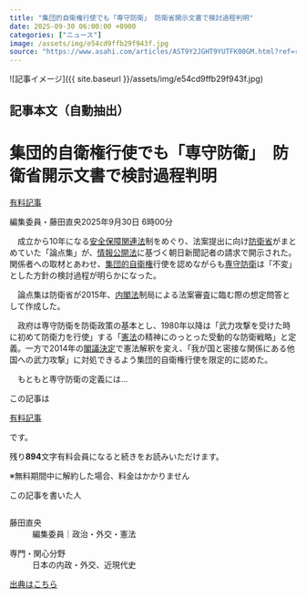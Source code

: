```yaml
---
title: "集団的自衛権行使でも「専守防衛」 防衛省開示文書で検討過程判明"
date: 2025-09-30 06:00:00 +0900
categories: ["ニュース"]
image: /assets/img/e54cd9ffb29f943f.jpg
source: "https://www.asahi.com/articles/AST9Y2JGHT9YUTFK00GM.html?ref=rss"
---
```


![記事イメージ]({{ site.baseurl }}/assets/img/e54cd9ffb29f943f.jpg)

## 記事本文（自動抽出）
<div><main role="main" id="main"><p></p><div class="y_Qv3"><h1>集団的自衛権行使でも「専守防衛」　防衛省開示文書で検討過程判明</h1><div class="mhPng"><p><span class="fNPYU Q_Shz"><a href="//www.asahi.com/news/gold.html?iref=com_gold">有料記事</a></span></p><span class="H8KYB">編集委員・藤田直央</span><span class="UDj4P"><time datetime="2025-09-29T21:00:00.000Z">2025年9月30日 6時00分</time></span></div></div><p id="gsm_above_SnsUtilityArea"></p><p x-component-name="CommentHeadline" x-component-data='{"commentCount":0,"commentators":[],"mode":"pc"}'></p><div class="nfyQp"><p>　成立から10年になる<a href="//www.asahi.com/topics/word/%E5%AE%89%E5%85%A8%E4%BF%9D%E9%9A%9C%E9%96%A2%E9%80%A3%E6%B3%95.html" title="安全保障関連法 のトピックスを開く" class="eWgMZ">安全保障関連法</a>制をめぐり、法案提出に向け<a href="//www.asahi.com/topics/word/%E9%98%B2%E8%A1%9B%E7%9C%81.html" title="防衛省 のトピックスを開く" class="eWgMZ">防衛省</a>がまとめていた「論点集」が、<a href="//www.asahi.com/topics/word/%E6%83%85%E5%A0%B1%E5%85%AC%E9%96%8B%E6%B3%95.html" title="情報公開法 のトピックスを開く" class="eWgMZ">情報公開法</a>に基づく朝日新聞記者の請求で開示された。関係者への取材とあわせ、<a href="//www.asahi.com/topics/word/%E9%9B%86%E5%9B%A3%E7%9A%84%E8%87%AA%E8%A1%9B%E6%A8%A9.html" title="集団的自衛権 のトピックスを開く" class="eWgMZ">集団的自衛権</a>行使を認めながらも<a href="//www.asahi.com/topics/word/%E5%B0%82%E5%AE%88%E9%98%B2%E8%A1%9B.html" title="専守防衛 のトピックスを開く" class="eWgMZ">専守防衛</a>は「不変」とした方針の検討過程が明らかになった。</p><p>　論点集は防衛省が2015年、<a href="//www.asahi.com/topics/word/%E5%86%85%E9%96%A3%E6%B3%95.html" title="内閣法 のトピックスを開く" class="eWgMZ">内閣法</a>制局による法案審査に臨む際の想定問答として作成した。</p><p>　政府は専守防衛を防衛政策の基本とし、1980年以降は「武力攻撃を受けた時に初めて防衛力を行使」する「<a href="https://www.asahi.com/politics/kenpo/" title="憲法 のトピックスを開く" class="eWgMZ">憲法</a>の精神にのっとった受動的な防衛戦略」と定義。一方で2014年の<a href="//www.asahi.com/topics/word/%E9%96%A3%E8%AD%B0%E6%B1%BA%E5%AE%9A.html" title="閣議決定 のトピックスを開く" class="eWgMZ">閣議決定</a>で憲法解釈を変え、「我が国と密接な関係にある他国への武力攻撃」に対処できるよう集団的自衛権行使を限定的に認めた。</p><p class="Lujdo">　もともと専守防衛の定義には…</p></div><p></p><div class="NbZMW"><div class="PxAm1"><p>この記事は</p><img src="//www.asahicom.jp/images/icon_key_gold.png" alt><a href="//www.asahi.com/news/gold.html?iref=com_1kiji_g_0">有料記事</a><p>です。</p><span class="Zgt88">残り<b>894</b>文字</span><span class="hideFromApp">有料会員になると続きをお読みいただけます。</span></div><p class="eQShK">※無料期間中に解約した場合、料金はかかりません</p></div><div x-component-name="WriterProfile" x-component-data='{"writerProfile":{"writerProfileList":[{"name":"藤田直央","code":"6372e3f6451495df5e46a96e9695bd3e4edbc01769a5eca881e6c7a7c050aa40","department":"編集委員","role":"政治・外交・憲法","specialtyAndInterest":"日本の内政・外交、近現代史","isFollowed":false,"introduction":"いまの政治を追いつつ、近現代史や憲法といった枠組みから時々考えます。どこへでも取材に行きます。気軽にお声がけください！　法政大学講師を兼務。東京大学客員教授も務めました。","iconImageUrl":"https://profile-image.kraken.asahi.com/6372e3f6451495df5e46a96e9695bd3e4edbc01769a5eca881e6c7a7c050aa40","canSendFanLetter":true}],"isWriterFollowAvailableMember":false},"isFreeArea":true}'><div id="writerProfile" class="yT62y"><p class="FPrYd">この記事を書いた人</p><div class="jdPPS"><div class="zRkIz"><a href="/reporter-bio/6372e3f6451495df5e46a96e9695bd3e4edbc01769a5eca881e6c7a7c050aa40?iref=article_reporter_profile" class="CES5K"></a><div class="iKuvI"><figure class="BKNFc"><img src="https://profile-image.kraken.asahi.com/6372e3f6451495df5e46a96e9695bd3e4edbc01769a5eca881e6c7a7c050aa40" alt></figure><dl class="WptL0"><dt>藤田直央</dt><dd>編集委員｜政治・外交・憲法</dd></dl></div><dl class="PXedm"><dt>専門・関心分野</dt><dd>日本の内政・外交、近現代史</dd></dl></div></div></div></div><p x-component-name="ArticleCommentList" x-component-data='{"commentCount":0,"commentList":[],"shareUrlBase":"https://www.asahi.com/articles/AST9Y2JGHT9YUTFK00GM.html","articleId":"AST9Y2JGHT9YUTFK00GM","commentIdParam":"","equalCommentIdIndex":-1,"isAuthorized":false,"isFreePlan":false,"isPaidMember":false,"isPresent":false,"isHazard":false,"freeUrlBase":"//www.asahi.com","digitalUrlBase":"//digital.asahi.com"}'></p></main></div>

[出典はこちら](https://www.asahi.com/articles/AST9Y2JGHT9YUTFK00GM.html?ref=rss)

